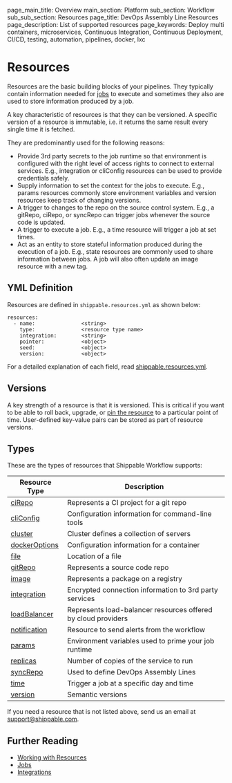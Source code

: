 page_main_title: Overview
main_section: Platform
sub_section: Workflow
sub_sub_section: Resources
page_title: DevOps Assembly Line Resources
page_description: List of supported resources
page_keywords: Deploy multi containers, microservices, Continuous Integration, Continuous Deployment, CI/CD, testing, automation, pipelines, docker, lxc

# Resources

Resources are the basic building blocks of your pipelines. They typically contain information needed for [jobs](/platform/workflow/job/overview/) to execute and sometimes they also are used to store information produced by a job.

A key characteristic of resources is that they can be versioned. A specific version of a resource is immutable, i.e. it returns the same result every single time it is fetched.

They are predominantly used for the following reasons:

* Provide 3rd party secrets to the job runtime so that environment is configured with the right level of access rights to connect to external services. E.g., integration or cliConfig resources can be used to provide credentials safely.
* Supply information to set the context for the jobs to execute. E.g., params resources commonly store environment variables and version resources keep track of changing versions.
* A trigger to changes to the repo on the source control system. E.g., a gitRepo, ciRepo, or syncRepo can trigger jobs whenever the source code is updated.
* A trigger to execute a job. E.g., a time resource will trigger a job at set times.
* Act as an entity to store stateful information produced during the execution of a job. E.g., state resources are commonly used to share information between jobs.  A job will also often update an image resource with a new tag.

## YML Definition

Resources are defined in `shippable.resources.yml` as shown below:

```
resources:
  - name:               <string>
    type:               <resource type name>
    integration:        <string>
    pointer:            <object>
    seed:               <object>
    version:            <object>
```
For a detailed explanation of each field, read [shippable.resources.yml](/platform/tutorial/workflow/shippable-resources-yml).

## Versions

A key strength of a resource is that it is versioned. This is critical if you want to be able to roll back, upgrade, or [pin the resource](/platform/tutorial/workflow/crud-job/#pin) to a particular point of time. User-defined key-value pairs can be stored as part of resource versions.

<a name="types"></a>
## Types

These are the types of resources that Shippable Workflow supports:

| Resource Type   |      Description    |
|----------|-------------|
| [ciRepo](/platform/workflow/resource/cirepo/) | Represents a CI project for a git repo |
| [cliConfig](/platform/workflow/resource/cliconfig/) | Configuration information for command-line tools |
| [cluster](/platform/workflow/resource/cluster/) | Cluster defines a collection of servers |
| [dockerOptions](/platform/workflow/resource/dockeroptions/) | Configuration information for a container |
| [file](/platform/workflow/resource/file/) | Location of a file |
| [gitRepo](/platform/workflow/resource/gitrepo/) | Represents a source code repo |
| [image](/platform/workflow/resource/image/) | Represents a package on a registry |
| [integration](/platform/workflow/resource/integration/) | Encrypted connection information to 3rd party services |
| [loadBalancer](/platform/workflow/resource/loadbalancer/) | Represents load-balancer resources offered by cloud providers |
| [notification](/platform/workflow/resource/notification/) | Resource to send alerts from the workflow |
| [params](/platform/workflow/resource/params/) | Environment variables used to prime your job runtime |
| [replicas](/platform/workflow/resource/replicas/) | Number of copies of the service to run |
| [syncRepo](/platform/workflow/resource/syncrepo/) | Used to define DevOps Assembly Lines |
| [time](/platform/workflow/resource/time/) | Trigger a job at a specific day and time |
| [version](/platform/workflow/resource/version/) | Semantic versions |

If you need a resource that is not listed above, send us an email at [support@shippable.com](mailto:support@shippable.com).

## Further Reading
* [Working with Resources](/platform/tutorial/workflow/crud-resource)
* [Jobs](/platform/workflow/job/overview)
* [Integrations](/platform/integration/overview)
